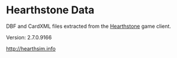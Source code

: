 Hearthstone Data
================

DBF and CardXML files extracted from the
[Hearthstone](http://playhearthstone.com) game client.

Version: 2.7.0.9166

http://hearthsim.info
